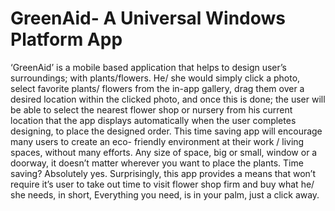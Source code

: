 # GreenAid- A Universal Windows Platform App

‘GreenAid’ is a mobile based application that helps to design user’s surroundings; with plants/flowers. He/
she would simply click a photo, select favorite plants/ flowers from the in-app gallery, drag them over a
desired location within the clicked photo, and once this is done; the user will be able to select the nearest
flower shop or nursery from his current location that the app displays automatically when the user completes
designing, to place the designed order. This time saving app will encourage many users to create an eco-
friendly environment at their work / living spaces, without many efforts. Any size of space, big or small,
window or a doorway, it doesn’t matter wherever you want to place the plants. Time saving? Absolutely yes.
Surprisingly, this app provides a means that won’t require it’s user to take out time to visit flower shop firm
and buy what he/ she needs, in short, Everything you need, is in your palm, just a click away.

